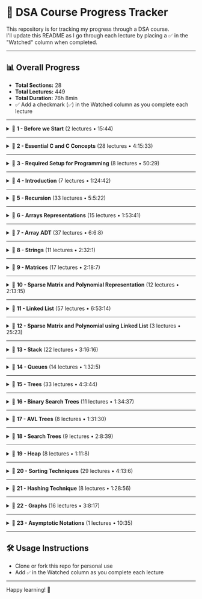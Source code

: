 # 📘 DSA Course Progress Tracker

This repository is for tracking my progress through a DSA course.  
I'll update this README as I go through each lecture by placing a ✅ in the "Watched" column when completed.

---

## 📊 Overall Progress

- **Total Sections:** 28  
- **Total Lectures:** 449  
- **Total Duration:** 76h 8min  
- ✅ Add a checkmark (`✅`) in the Watched column as you complete each lecture

---





<details>
<summary>📂 <strong>1 - Before we Start</strong> (2 lectures • 15:44)</summary>

| Lecture | Duration | Watched |
|--------|----------|---------|
| 1 - Instructors Note | 2:22 | ✅|
| 2 - Introduction | 13:22 | ✅|
</details>

---

<details>
<summary>📂 <strong>2 - Essential C and C Concepts</strong> (28 lectures • 4:15:33)</summary>

| Lecture | Duration | Watched |
|--------|----------|---------|
| 3 - Arrays Basics | 6:23 | |
| 4 - Practice Arrays Basics | 13:37 | |
| 5 - Structures | 18:26 | |
| 6 - Practice Structures | 10:49 | |
| 7 - Pointers | 11:1 | |
| 8 - Practice Pointers | 14:41 | |
| 9 - Reference in C | 3:56 | |
| 10 - Practice Reference | 5:15 | |
| 11 - Pointer to Structure | 6:3 | |
| 12 - Practice Pointer to Structure | 6:44 | |
| 13 - Functions | 12:19 | |
| 14 - Practice Functions | 5:37 | |
| 15 - Parameter Passing Methods | 14:3 | |
| 16 - Practice Parameter Passing Methods | 11:20 | |
| 17 - Array as Parameter | 7:26 | |
| 18 - Practice Array as Parameter | 13:35 | |
| 19 - Structure as Parameter | 10:32 | |
| 20 - Practice Structure as Parameter | 11:5 | |
| 21 - Structures and Functions Must Watch | 5:15 | |
| 22 - Converting a C program to a C class Must Watch | 9:28 | |
| 23 - Practice Monolithic Program | 4:50 | |
| 24 - Practice Modular Program | 5:10 | |
| 25 - Practice Structure and Functions | 5:9 | |
| 26 - Practice ObjectOriented Program | 6:16 | |
| 27 - C Class and Constructor | 9:52 | |
| 28 - Practice C Class | 5:35 | |
| 29 - Template classes | 10:49 | |
| 30 - Practice Template Class | 10:17 | |
</details>

---

<details>
<summary>📂 <strong>3 - Required Setup for Programming</strong> (8 lectures • 50:29)</summary>

| Lecture | Duration | Watched |
|--------|----------|---------|
| 31 - Online C and C compiler | 4:12 | |
| 32 - Setup CodeBlocks and Settings | 8:50 | |
| 33 - Setup DevC and Settings | 5:50 | |
| 34 - Debugging using DevC | 7:19 | |
| 35 - Debugging using CodeBlocks | 6:15 | |
| 36 - Setup Visual Studio | 6:9 | |
| 37 - Debugging using Visual Studio | 6:2 | |
| 38 - Setup Xcode | 5:52 | |
</details>

---

<details>
<summary>📂 <strong>4 - Introduction</strong> (7 lectures • 1:24:42)</summary>

| Lecture | Duration | Watched |
|--------|----------|---------|
| 39 - Introduction | 13:28 | |
| 40 - Stack vs Heap Memory | 8:59 | |
| 41 - Stack vs Heap Continued | 13:7 | |
| 42 - Physical vs Logical Data Structures | 7:16 | |
| 43 - ADT | 14:30 | |
| 44 - Time and Space Complexity | 18:19 | |
| 45 - Time and Space Complexity from Code | 9:3 | |
</details>

---

<details>
<summary>📂 <strong>5 - Recursion</strong> (33 lectures • 5:5:22)</summary>

| Lecture | Duration | Watched |
|--------|----------|---------|
| 46 - How Recursion Works Tracing | 19:3 | |
| 47 - Generalising Recursion | 2:7 | |
| 48 - How Recursion uses Stack | 10:47 | |
| 49 - Recurrence Relation Time Complexity of Recursion | 11:7 | |
| 50 - Lets Code Recursion | 11:33 | |
| 51 - Static and Global Variables in Recursion | 8:29 | |
| 52 - Lets Code Static and Global in Recursion | 7:1 | |
| 53 - Tail Recursion | 7:21 | |
| 54 - Head Recursion | 4:54 | |
| 55 - Tree Recursion | 17:27 | |
| 56 - Lets Code Tree Recursion | 5:36 | |
| 57 - Indirect Recursion | 4:38 | |
| 58 - Lets Code Indirect Recursion | 3:9 | |
| 59 - Nested Recursion | 7:5 | |
| 60 - Lets Code Nested Recursion | 2:29 | |
| 61 - Sum of Natural Number using Recursion | 10:21 | |
| 62 - Lets Code Sum of N using Recursion | 4:29 | |
| 63 - Factorial using Recursion | 4:40 | |
| 64 - Lets Code Factorial using Recursion | 4:58 | |
| 65 - Power using Recursion | 13:39 | |
| 66 - Lets Code Power Recursion | 3:29 | |
| 67 - Taylor Series using Recursion | 14:18 | |
| 68 - Lets Code Taylor Series using Recursion | 3:51 | |
| 69 - Taylor Series using Horners Rule | 10:58 | |
| 70 - Lets Code Taylor Series Horners Rule Recursion | 2:9 | |
| 71 - Lets Code Taylor Series Iterative | 2:2 | |
| 72 - Fibonacci Series using Recursion Memoization | 19:33 | |
| 73 - Lets Code Fibonacci | 12:55 | |
| 74 - nCr using Recursion | 9:24 | |
| 75 - Lets Code nCr using Recursion | 4:50 | |
| 76 - Tower of Hanoi Problem | 26:12 | |
| 77 - Lets Code Tower of Hanoi | 3:38 | |
| 78 - Quiz 1 Solutions | 31:10 | |
</details>

---

<details>
<summary>📂 <strong>6 - Arrays Representations</strong> (15 lectures • 1:53:41)</summary>

| Lecture | Duration | Watched |
|--------|----------|---------|
| 79 - Introduction to Array | 4:11 | |
| 80 - Declarations of Array | 6:9 | |
| 81 - Demo Array Declaration | 4:54 | |
| 82 - Static vs Dynamic Arrays | 8:47 | |
| 83 - Demo Static vs Dynamic Array | 4:41 | |
| 84 - How to Increase Array Size | 5:9 | |
| 85 - Demo Increasing Array Size | 7:46 | |
| 86 - 2D Arrays | 10:36 | |
| 87 - Demo 2D Array | 6:46 | |
| 88 - Array Representation by Compiler | 8:43 | |
| 89 - Row Major Formula for 2D Arrays | 9:37 | |
| 90 - Column Major Formula for 2D Arrays | 6:30 | |
| 91 - Formulas for nD Arrays | 11:10 | |
| 92 - Formulas for 3D Arrays | 3:37 | |
| 93 - Solutions for Quiz 2 | 15:5 | |
</details>

---

<details>
<summary>📂 <strong>7 - Array ADT</strong> (37 lectures • 6:6:8)</summary>

| Lecture | Duration | Watched |
|--------|----------|---------|
| 94 - Array ADT | 4:34 | |
| 95 - Demo Array ADT | 13:3 | |
| 96 - Inserting in an Array | 11:4 | |
| 97 - Lets Code Insert | 6:49 | |
| 98 - Deleting from Array | 6:28 | |
| 99 - Lets Code Delete | 5:46 | |
| 100 - Linear Search | 11:31 | |
| 101 - Improving Linear Search | 4:18 | |
| 102 - Lets Code Linear Search | 6:26 | |
| 103 - Binary Search | 9:58 | |
| 104 - Binary Search Algorithm | 7:7 | |
| 105 - Lets Code Binary Search | 6:58 | |
| 106 - Analysis of Binary Search | 12:46 | |
| 107 - Average Case Analysis of Binary Search | 11:25 | |
| 108 - Get Set Avg Max functions on Array | 14:34 | |
| 109 - Lets Code Get Set Max on Array | 8:56 | |
| 110 - Reverse and Shift an Array | 11:7 | |
| 111 - Lests Code Reversing an Array | 5:37 | |
| 112 - Check if Array is Sorted | 15:45 | |
| 113 - Lets Code to check if Array is Sorted | 10:37 | |
| 114 - Merging Arrays | 8:49 | |
| 115 - Lets Code to Merge Arrays | 7:53 | |
| 116 - Set operations on Array Union Intersection and Difference | 12:1 | |
| 117 - Lets Code Set operations on Array | 9:23 | |
| 118 - Lets Code a Menu Driver program for Arrays | 7:28 | |
| 119 - Lets convert C program for Array to C | 15:42 | |
| 120 - Lets Put all together in C program for Array | 16:48 | |
| 121 - Student Challenge Finding Single Missing Element in an Array | 10:59 | |
| 122 - Student Challenge Finding Multiple Missing Elements in an Array | 8:5 | |
| 123 - Student Challenge Finding Missing Element in an Array Method 2 | 8:3 | |
| 124 - Student Challenge Finding Duplicates in a Sorted Array | 12:53 | |
| 125 - Student Challenge Finding Duplicates in Sorted Array using Hashing | 7:29 | |
| 126 - Student Challenge Finding Duplicates in a Unsorted Array | 13:12 | |
| 127 - Student Challenge Finding a Pair of Elements with sum K | 13:3 | |
| 128 - Student Challenge Finding a Pair of Elements with sum K in Sorted Array | 7:35 | |
| 129 - Student Challenge Finding Max and Min in a single Scan | 9:1 | |
| 130 - Solutions for Quiz 3 | 12:55 | |
</details>

---

<details>
<summary>📂 <strong>8 - Strings</strong> (11 lectures • 2:32:1)</summary>

| Lecture | Duration | Watched |
|--------|----------|---------|
| 131 - Introduction to Strings | 21:24 |✅ |
| 132 - Finding Length of a String | 4:39 |✅ |
| 133 - Changing Case of a String | 8:3 |✅ |
| 134 - Counting Words and Vowels in a String | 8:55 |✅ |
| 135 - Validating a String | 6:2 |✅ |
| 136 - Reversing a String | 8:44 |✅ |
| 137 - Comparing Strings and Checking Palindrome | 11:2 |✅ |
| 138 - Finding Duplicates in a String | 12:54 | ✅|
| 139 - Finding Duplicates in a String using Bitwise Operations | 25:9 |✅ |
| 140 - Checking if 2 Strings are Anagram distinct letters | 13:38 |✅ |
| 141 - Permutation of String [REVISIT] | 31:31 |✅ |
</details>

---

<details>
<summary>📂 <strong>9 - Matrices</strong> (17 lectures • 2:18:7)</summary>

| Lecture | Duration | Watched |
|--------|----------|---------|
| 142 - Section Introduction | 0:59 | |
| 143 - Diagonal Matrix | 8:40 | |
| 144 - Lets Code Diagonal Matrix | 7:46 | |
| 145 - C class for Diagonal Matrix | 13:42 | |
| 146 - Lets Code C class for Diagonal matrix | 7:3 | |
| 147 - Lower Triangular Matrix RowMajor Mapping | 9:26 | |
| 148 - Lower Triangular Matrix ColumnMajor Mapping | 6:37 | |
| 149 - Lets Code Lower Triangular Matrix in C | 12:48 | |
| 150 - Lets Code Lower Triangular Matrix in C | 9:45 | |
| 151 - Upper Triangular Matrix RowMajor Mapping | 6:46 | |
| 152 - Upper Triangular Matrix ColumnMajor Mapping | 3:21 | |
| 153 - Symmetric Matrix | 2:32 | |
| 154 - TriDiagonal and TriBand Matrix | 9:41 | |
| 155 - Toeplitz Matrix | 7:15 | |
| 156 - Menu Driven Program for Matrices | 14:57 | |
| 157 - Menu Driven Program for Matrices using Functions | 4:53 | |
| 158 - How to Write C Classes for All Matrices | 11:56 | |
</details>

---

<details>
<summary>📂 <strong>10 - Sparse Matrix and Polynomial Representation</strong> (12 lectures • 2:13:15)</summary>

| Lecture | Duration | Watched |
|--------|----------|---------|
| 159 - Sparse Matrix Representation | 8:45 | |
| 160 - Addition of Sparse Matrices | 9:17 | |
| 161 - Array Representation of Sparse Matrix | 11:21 | |
| 162 - Lets Code to Create Sparse Matrix | 10:25 | |
| 163 - Program for Adding Sparse Matrix | 15:20 | |
| 164 - Lets Code to Add Sparse Matrix | 13:32 | |
| 165 - Lets Code Sparse Matrix using C | 9:9 | |
| 166 - Lets Code Sparse Matrix using C Continued | 14:36 | |
| 167 - Polynomial Representation | 10:25 | |
| 168 - Polynomial Evaluation | 4:4 | |
| 169 - Polynomial Addition | 8:58 | |
| 170 - Lets Code Polynomial | 17:23 | |
</details>

---

<details>
<summary>📂 <strong>11 - Linked List</strong> (57 lectures • 6:53:14)</summary>

| Lecture | Duration | Watched |
|--------|----------|---------|
| 171 - Why we need Dynamic Data Structure Linked List | 9:16 | |
| 172 - About Linked List | 9:57 | |
| 173 - More About Linked List | 7:52 | |
| 174 - Display Linked List | 5:41 | |
| 175 - Lets Code Display for Linked List | 10:18 | |
| 176 - Recursive Display of Linked List | 13:46 | |
| 177 - Lets Code Recursive Display for Linked List | 3:51 | |
| 178 - Counting Nodes in a Linked List | 10:33 | |
| 179 - Sum of All Elements in a Linked List | 3:58 | |
| 180 - Lets Code Count and Sum | 7:19 | |
| 181 - Maximum Element in a Linked List | 6:22 | |
| 182 - Lets Code Max for Linked List | 3:31 | |
| 183 - Searching in a Linked List | 4:37 | |
| 184 - Improve Searching in Linked List | 8:28 | |
| 185 - Lets Code Searching in Linked List | 7:58 | |
| 186 - Inserting in a Linked List | 16:35 | |
| 187 - Lets Code Insert for Linked List | 6:34 | |
| 188 - Creating a Linked List using Insert | 2:23 | |
| 189 - Creating a Linked List by Inserting at Last | 7:3 | |
| 190 - Inserting in a Sorted Linked List | 6:58 | |
| 191 - Lets Code Insert in Sorted Linked List | 5:46 | |
| 192 - Deleting from Linked List | 12:4 | |
| 193 - Lets Code Delete on Linked List | 6:4 | |
| 194 - Check if a Linked List is Sorted | 8:14 | |
| 195 - Lets Code to check if Linked List is Sorted | 2:38 | |
| 196 - Remove Duplicates from Sorted Linked List | 5:59 | |
| 197 - Lets Code to Remove Duplicates from Sorted Linked List | 2:45 | |
| 198 - Reversing a Linked List | 6:50 | |
| 199 - Reversing using Sliding Pointers | 10:26 | |
| 200 - Recursive Reverse for Linked List | 4:18 | |
| 201 - Lets Code Reversing a Linked List | 6:36 | |
| 202 - Concatenating 2 Linked Lists | 3:3 | |
| 203 - Merging 2 Linked Lists | 14:23 | |
| 204 - Lets Code to Concatenate and Merge Linked Lists | 8:36 | |
| 205 - Check for LOOP in Linked List | 9:16 | |
| 206 - Lets Code to Check LOOP | 4:9 | |
| 207 - Lets Code a C class for Linked List | 6:41 | |
| 208 - Circular Linked List | 6:55 | |
| 209 - Display Circular Linked List | 8:29 | |
| 210 - Lets Code Circular Linked List | 7:6 | |
| 211 - Inserting in a Circular Linked List | 10:21 | |
| 212 - Lets Code Insert for a Circular Linked List | 5:56 | |
| 213 - Deleting From Circular Linked List | 6:34 | |
| 214 - Lets Code Delete for Circular Linked List | 4:57 | |
| 215 - Doubly Linked List | 4:12 | |
| 216 - Lets Code Doubly Linked List | 5:26 | |
| 217 - Insert in a Doubly Linked List | 9:26 | |
| 218 - Lets Code Insert for Doubly Linked List | 4:14 | |
| 219 - Deleting from Doubly Linked List | 8:9 | |
| 220 - Lets Code Delete for Doubly Linked List | 4:14 | |
| 221 - Reverse a Doubly Linked List | 5:27 | |
| 222 - Lets Code Reverse for Doubly Linked List | 2:20 | |
| 223 - Circular Doubly Linked List | 7:20 | |
| 224 - Comparison of Linked List | 11:9 | |
| 225 - Comparison of Array with Linked List | 10:53 | |
| 226 - Student Challenge Finding Middle Element of a Linked List | 10:27 | |
| 227 - Student Challenge Finding Intersecting point of Two Linked List | 8:51 | |
</details>

---

<details>
<summary>📂 <strong>12 - Sparse Matrix and Polynomial using Linked List</strong> (3 lectures • 25:23)</summary>

| Lecture | Duration | Watched |
|--------|----------|---------|
| 228 - Student Challenge Sparse Matrix using Linked List | 9:42 | |
| 229 - Student Challenge Polynomial Representation using Linked List | 7:8 | |
| 230 - Lets Code Polynomial | 8:33 | |
</details>

---

<details>
<summary>📂 <strong>13 - Stack</strong> (22 lectures • 3:16:16)</summary>

| Lecture | Duration | Watched |
|--------|----------|---------|
| 231 - Introduction to Stack | 12:11 | |
| 232 - Stack using Array | 9:52 | |
| 233 - Implementation os Stack using Array | 16:52 | |
| 234 - Lets Code Stack using Array | 12:41 | |
| 235 - Stack using Linked List | 5:20 | |
| 236 - Stack Operations using Linked List | 8:52 | |
| 237 - Lets Code Stack using Linked List | 7:22 | |
| 238 - Lets Code C class for Stack using Linked List | 6:9 | |
| 239 - Parenthesis Matching | 6:39 | |
| 240 - Program for Parenthesis Matching | 8:17 | |
| 241 - Lets Code Parenthesis Matching | 4:14 | |
| 242 - More on Parenthesis Matching | 6:27 | |
| 243 - Infix to Postfix Conversion | 17:35 | |
| 244 - Associativity and Unary Operators | 13:19 | |
| 245 - Infix to Postfix using Stack Method 1 | 7:5 | |
| 246 - Infix to Postfix using Stack Method 2 | 3:20 | |
| 247 - Program for Infix to Postfix Conversion | 8:33 | |
| 248 - Lets Code Infix to Postfix Conversion | 9:0 | |
| 249 - Student Challenge Infix to Postfix with Associativity and Parenthesis | 9:30 | |
| 250 - Evaluation of Postfix Expression | 9:59 | |
| 251 - Program for Evaluation of Postfix | 7:50 | |
| 252 - Lets Code Evaluation of Postfix | 5:9 | |
</details>

---

<details>
<summary>📂 <strong>14 - Queues</strong> (14 lectures • 1:32:5)</summary>

| Lecture | Duration | Watched |
|--------|----------|---------|
| 253 - Queue ADT | 4:32 | |
| 254 - Queue using Single Pointer | 3:46 | |
| 255 - Queue using Two Pointers | 7:45 | |
| 256 - Implementing Queue using Array | 8:39 | |
| 257 - Lets Code Queue using Array | 6:34 | |
| 258 - Lets Code Queue in C | 5:56 | |
| 259 - Drawback of Queue using Array | 4:30 | |
| 260 - Circular Queue | 10:53 | |
| 261 - Lets Code Circular Queue | 3:13 | |
| 262 - Queue using Linked List | 7:42 | |
| 263 - Lets Code Queue using Linked List | 5:29 | |
| 264 - Double Ended Queue DEQUEUE | 5:8 | |
| 265 - Priority Queues | 11:15 | |
| 266 - Queue using 2 Stacks | 6:43 | |
</details>

---

<details>
<summary>📂 <strong>15 - Trees</strong> (33 lectures • 4:3:44)</summary>

| Lecture | Duration | Watched |
|--------|----------|---------|
| 267 - Terminology | 11:23 | |
| 268 - Number of Binary Trees using N Nodes | 12:31 | |
| 269 - Height vs Nodes in Binary Tree | 12:46 | |
| 270 - Internal Nodes vs External Nodes in Binary Tree | 3:20 | |
| 271 - Strict Binary Tree | 2:21 | |
| 272 - Height vs Node of Strict Binary Tree | 3:54 | |
| 273 - Internal vs External Nodes of Strict Binary Trees | 1:25 | |
| 274 - nary Trees | 6:10 | |
| 275 - Analysis of nAry Trees | 8:15 | |
| 276 - Representation of Binary Tree | 5:18 | |
| 277 - Linked Representation of Binary Tree | 3:29 | |
| 278 - Full vs Complete Binary Tree | 5:57 | |
| 279 - Strict vs Complete Binary Tree | 4:12 | |
| 280 - Binary Tree Traversals | 9:1 | |
| 281 - Binary Tree Traversal Easy Method 1 | 2:49 | |
| 282 - Binary Tree Traversal Easy Method 2 | 3:24 | |
| 283 - Binary Tree Traversal Easy Method 3 | 4:23 | |
| 284 - Creating Binary Tree | 7:49 | |
| 285 - Program to Create Binary Tree | 4:12 | |
| 286 - Lets Code Creating Binary Tree | 13:16 | |
| 287 - Lets Code Creating Binary Tree in C | 23:34 | |
| 288 - Preorder Tree Traversal | 12:50 | |
| 289 - Inorder Tree Traversals Functions | 10:0 | |
| 290 - Iterative Preorder | 9:40 | |
| 291 - Iterative Inorder | 9:19 | |
| 292 - Lets Code Iterative Traversals | 5:28 | |
| 293 - Level Order Traversal | 6:20 | |
| 294 - Lets Code Level Order Traversal | 3:40 | |
| 295 - Can we Generate Tree from Traversals | 6:28 | |
| 296 - Generating Tree from Traversals | 7:14 | |
| 297 - Height and Count of Binary Tree | 9:29 | |
| 298 - Lets Code Height and Count | 3:15 | |
| 299 - Student Challenge Count Leaf Nodes of a Binary Tree | 10:32 | |
</details>

---

<details>
<summary>📂 <strong>16 - Binary Search Trees</strong> (11 lectures • 1:34:37)</summary>

| Lecture | Duration | Watched |
|--------|----------|---------|
| 300 - BST intro | 5:22 | |
| 301 - Searching in a Binary Search Tree | 9:55 | |
| 302 - Inserting in a Binary Search Tree | 6:38 | |
| 303 - Recursive Insert in Binary Search Tree | 6:39 | |
| 304 - Creating a Binary Search Tree | 2:47 | |
| 305 - Lets code Binary Search Tree | 13:59 | |
| 306 - Deleting from Binary Search Tree | 10:7 | |
| 307 - Lets Code Recursive Insert and Delete on BST | 19:18 | |
| 308 - Generating BST from Preorder | 8:57 | |
| 309 - Program for Generating BST from Preorder | 6:16 | |
| 310 - Drawbacks of Binary Search Tree | 4:39 | |
</details>

---

<details>
<summary>📂 <strong>17 - AVL Trees</strong> (8 lectures • 1:31:30)</summary>

| Lecture | Duration | Watched |
|--------|----------|---------|
| 311 - Introduction to AVL Trees | 6:6 | |
| 312 - Inserting in AVL with Rotations | 14:42 | |
| 313 - General form of AVL Rotations | 13:34 | |
| 314 - Lets Code LL Rotation on AVL | 18:29 | |
| 315 - Lets Code LR Rotation on AVL | 5:23 | |
| 316 - Generating AVL Tree | 12:47 | |
| 317 - Deletion from AVL Tree with Rotations | 7:59 | |
| 318 - Height Analysis of AVL Trees | 12:30 | |
</details>

---

<details>
<summary>📂 <strong>18 - Search Trees</strong> (9 lectures • 2:8:39)</summary>

| Lecture | Duration | Watched |
|--------|----------|---------|
| 319 - 23 Trees | 34:21 | |
| 320 - 234 Trees | 13:22 | |
| 321 - RedBlack Trees Introduction | 5:14 | |
| 322 - RedBlack Tree creation | 22:54 | |
| 323 - RedBlack Trees vs 234 Trees | 5:1 | |
| 324 - Creating RedBlack Tree similar to Creating 234 Tree | 11:26 | |
| 325 - RedBlack Tree Deletion Cases | 14:54 | |
| 326 - RedBlack Tree Deletion Examples | 9:28 | |
| 327 - RedBlack Tree vs 234 Tree Deletion | 11:59 | |
</details>

---

<details>
<summary>📂 <strong>19 - Heap</strong> (8 lectures • 1:11:8)</summary>

| Lecture | Duration | Watched |
|--------|----------|---------|
| 328 - Introduction to Heap | 4:4 | |
| 329 - Inserting in a Heap | 7:40 | |
| 330 - Program to Insert in a Heap | 4:22 | |
| 331 - Creating a Heap | 11:17 | |
| 332 - Deleting from Heap and Heap Sort | 12:34 | |
| 333 - Lets Code Heap Sort | 15:0 | |
| 334 - Heapify Faster Method for creating Heap | 8:47 | |
| 335 - Heap as Priority Queue | 7:24 | |
</details>

---

<details>
<summary>📂 <strong>20 - Sorting Techniques</strong> (29 lectures • 4:13:6)</summary>

| Lecture | Duration | Watched |
|--------|----------|---------|
| 336 - Criteria used for Analysing Sorts | 8:34 | |
| 337 - Bubble Sort | 20:9 | |
| 338 - Lets Code Bubble Sort | 6:29 | |
| 339 - Insertion Sort | 6:3 | |
| 340 - Insertion Sort Continued | 9:5 | |
| 341 - Program for Insertion Sort | 5:5 | |
| 342 - Analysis of Insertion Sort | 4:22 | |
| 343 - Lets Code Insertion Sort | 2:34 | |
| 344 - Comparing Bubble and Insertion Sort | 2:41 | |
| 345 - Selection Sort | 11:8 | |
| 346 - Program for Selection Sort | 2:41 | |
| 347 - Analysis of Selection Sort | 3:9 | |
| 348 - Lets Code Selection Sort | 2:25 | |
| 349 - Idea behind Quick Sort | 6:36 | |
| 350 - Quick Sort | 8:23 | |
| 351 - Analysis of Quick Sort | 10:11 | |
| 352 - Analysis of Quick Sort Continued | 12:31 | |
| 353 - Lets Code Quick Sort | 6:33 | |
| 354 - Merging | 17:8 | |
| 355 - Iterative Merge Sort | 11:27 | |
| 356 - Lets Code Iterative Merge Sort | 7:41 | |
| 357 - Recursive Merge Sort | 18:1 | |
| 358 - Lets Code Recursive Merge Sort | 2:47 | |
| 359 - Count Sort | 12:1 | |
| 360 - Lets Code Count Sort | 6:26 | |
| 361 - Bin Bucket Sort | 10:10 | |
| 362 - Radix Sort | 14:21 | |
| 363 - Shell Sort | 21:19 | |
| 364 - Lets Code Shell Sort | 3:6 | |
</details>

---

<details>
<summary>📂 <strong>21 - Hashing Technique</strong> (8 lectures • 1:28:56)</summary>

| Lecture | Duration | Watched |
|--------|----------|---------|
| 365 - Introduction to Hashing | 16:0 | |
| 366 - Chaining | 15:4 | |
| 367 - Lets Code Chaining | 6:52 | |
| 368 - Linear Probing | 17:22 | |
| 369 - Lets Code Linear Probing | 9:40 | |
| 370 - Quadratic Probing | 4:42 | |
| 371 - Double Hashing | 9:26 | |
| 372 - Hash Function Ideas | 9:50 | |
</details>

---

<details>
<summary>📂 <strong>22 - Graphs</strong> (16 lectures • 3:8:17)</summary>

| Lecture | Duration | Watched |
|--------|----------|---------|
| 373 - Introduction to Graphs | 8:43 | |
| 374 - Representation of Undirected Graph | 14:4 | |
| 375 - Representation of Directed Graphs | 6:32 | |
| 376 - Breadth First Search | 17:44 | |
| 377 - Program for BFS | 9:1 | |
| 378 - Depth First Search | 10:33 | |
| 379 - Program for DFS | 4:10 | |
| 380 - Lets Code BFS DFS | 12:27 | |
| 381 - Spanning Trees | 7:50 | |
| 382 - Prims Minimum Cost Spanning Tree | 6:58 | |
| 383 - Prims Program | 29:13 | |
| 384 - Lets Code Prims using | 11:48 | |
| 385 - Kruskals Minimum Cost Spanning Tree | 6:16 | |
| 386 - Disjoint Subsets | 13:51 | |
| 387 - Kruskals Program | 19:32 | |
| 388 - Lets Code Krusklas Program | 9:35 | |
</details>

---

<details>
<summary>📂 <strong>23 - Asymptotic Notations</strong> (1 lectures • 10:35)</summary>

| Lecture | Duration | Watched |
|--------|----------|---------|
| 389 - Asymptotic Notations Big Oh Omega Theta | 10:35 | |
</details>

---






## 🛠️ Usage Instructions

- Clone or fork this repo for personal use
- Add `✅` in the Watched column as you complete each lecture

---

Happy learning! 🚀
